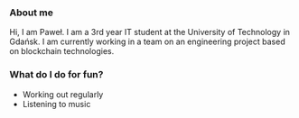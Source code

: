 <!--
**PepePgGit/PepePgGit** is a ✨ _special_ ✨ repository because its `README.md` (this file) appears on your GitHub profile.

Here are some ideas to get you started:

- 🔭 I’m currently working on ...
- 🌱 I’m currently learning ...
- 👯 I’m looking to collaborate on ...
- 🤔 I’m looking for help with ...
- 💬 Ask me about ...
- 📫 How to reach me: ...
- 😄 Pronouns: ...
- ⚡ Fun fact: ...
-->

### About me
Hi, I am Paweł. I am a 3rd year IT student at the University of Technology in Gdańsk. I am currently working in a team on an engineering project based on blockchain technologies.

### What do I do for fun?
- Working out regularly
- Listening to music
